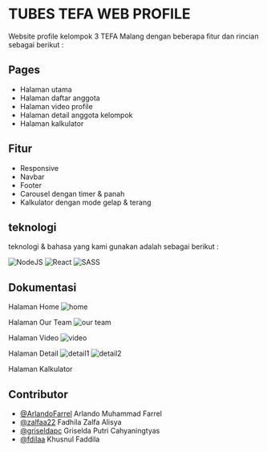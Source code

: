 # TUBES TEFA WEB PROFILE 

Website profile kelompok 3 TEFA Malang dengan beberapa fitur dan rincian sebagai berikut :

## Pages 

- Halaman utama
- Halaman daftar anggota
- Halaman video profile
- Halaman detail anggota kelompok
- Halaman kalkulator

## Fitur

- Responsive
- Navbar
- Footer
- Carousel dengan timer & panah 
- Kalkulator dengan mode gelap & terang

## teknologi
teknologi & bahasa yang kami gunakan adalah sebagai berikut :

![NodeJS](https://img.shields.io/badge/node.js-6DA55F?style=for-the-badge&logo=node.js&logoColor=white)
![React](https://img.shields.io/badge/react-%2320232a.svg?style=for-the-badge&logo=react&logoColor=%2361DAFB)
![SASS](https://img.shields.io/badge/SASS-hotpink.svg?style=for-the-badge&logo=SASS&logoColor=white)

## Dokumentasi

Halaman Home
![home](https://user-images.githubusercontent.com/101534228/208660935-684c03d0-774c-42ad-823c-c95f0d66baad.jpg)

Halaman Our Team
![our team](https://user-images.githubusercontent.com/101534228/208661016-6233986a-328e-43fb-81b6-469d9d876c14.jpg)

Halaman Video
![video](https://user-images.githubusercontent.com/101534228/208661064-1ba81636-597f-4d9e-8d30-b03b49d3af4c.jpg)

Halaman Detail
![detail1](https://user-images.githubusercontent.com/101534228/208661087-397781ba-2ef4-4f0c-a903-1953010e3f18.jpg)
![detail2](https://user-images.githubusercontent.com/101534228/208661101-6f982348-9346-49ee-b498-dec5a4e57af6.jpg)

Halaman Kalkulator

## Contributor

- [@ArlandoFarrel](https://www.github.com/ArlandoFarrel) Arlando Muhammad Farrel
- [@zalfaa22](https://www.github.com/zalfaa22) Fadhila Zalfa Alisya
- [@griseldapc](https://github.com/griseldapc) Griselda Putri Cahyaningtyas 
- [@fdilaa](https://www.github.com/fdilaa) Khusnul Faddila 


